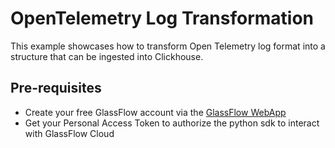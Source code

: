 # OpenTelemetry Log Transformation

This example showcases how to transform Open Telemetry log format into a structure that can be ingested into Clickhouse.

## Pre-requisites

- Create your free GlassFlow account via the [GlassFlow WebApp](https://app.glassflow.dev)
- Get your Personal Access Token to authorize the python sdk to interact with GlassFlow Cloud